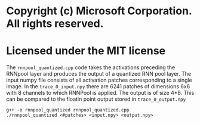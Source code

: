 # Copyright (c) Microsoft Corporation. All rights reserved.
# Licensed under the MIT license

The `rnnpool_quantized.cpp` code takes the activations preceding the RNNpool layer
and produces the output of a quantized RNN pool layer. The input numpy file consists 
of all activation patches corresponding to a single image. In the `trace_0_input.npy`
there are 6241 patches of dimensions 6x6 with 8 channels to which RNNPool is applied.
The output is of size 4*8. This can be compared to the floatin point output stored in
`trace_0_output.npy`

```shell
g++ -o rnnpool_quantized rnnpool_quantized.cpp
./rnnpool_quantized <#patches> <input.npy> <output.npy>
```

